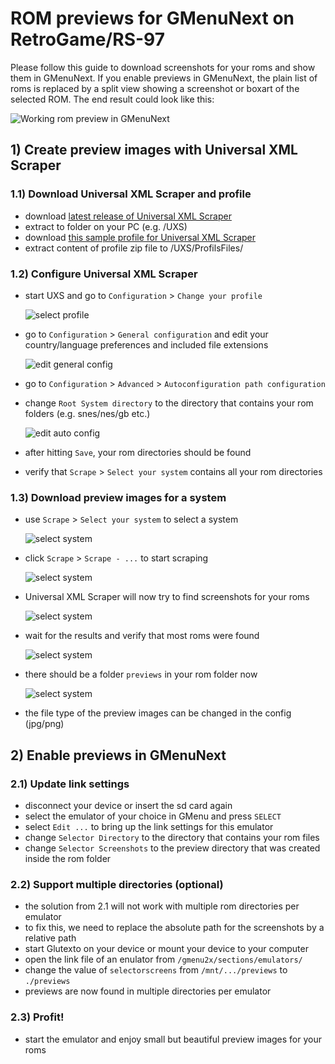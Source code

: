 # ROM previews for GMenuNext on RetroGame/RS-97

Please follow this guide to download screenshots for your roms and show them in GMenuNext. If you enable previews in GMenuNext, the plain list of roms is replaced by a split view showing a screenshot or boxart of the selected ROM. The end result could look like this:

  ![Working rom preview in GMenuNext](/screenshots/gmenunext-rom-selector.png)

## 1) Create preview images with Universal XML Scraper

### 1.1) Download Universal XML Scraper and profile

* download [latest release of Universal XML Scraper](https://github.com/Universal-Rom-Tools/Universal-XML-Scraper/releases)
* extract to  folder on your PC (e.g. /UXS)
* download [this sample profile for Universal XML Scraper](uxs-profile-rs-97.zip)
* extract content of profile zip file to /UXS/ProfilsFiles/

### 1.2) Configure Universal XML Scraper

* start UXS and go to `Configuration` > `Change your profile`
  
  ![select profile](screenshots/uxs-profiles.png)

* go to `Configuration` > `General configuration` and edit your country/language preferences and included file extensions

  ![edit general config](screenshots/uxs-general-config.png)

* go to `Configuration` > `Advanced` > `Autoconfiguration path configuration`
* change `Root System directory` to the directory that contains your rom folders (e.g. snes/nes/gb etc.)

  ![edit auto config](screenshots/uxs-auto-config.png)

* after hitting `Save`, your rom directories should be found
* verify that `Scrape` > `Select your system` contains all your rom directories

### 1.3) Download preview images for a system

* use `Scrape` > `Select your system` to select a system

  ![select system](screenshots/uxs-systems.png)

* click `Scrape` > `Scrape - ...` to start scraping

  ![select system](screenshots/uxs-scrape-start.png)

* Universal XML Scraper will now try to find screenshots for your roms
    
  ![select system](screenshots/uxs-scrape-running.png)

* wait for the results and verify that most roms were found

  ![select system](screenshots/uxs-scrape-done.png)
  
* there should be a folder `previews` in your rom folder now

  ![select system](screenshots/uxs-directories.png)

* the file type of the preview images can be changed in the config (jpg/png)

## 2) Enable previews in GMenuNext

### 2.1) Update link settings

* disconnect your device or insert the sd card again
* select the emulator of your choice in GMenu and press `SELECT`
* select `Edit ...` to bring up the link settings for this emulator
* change `Selector Directory` to the directory that contains your rom files
* change `Selector Screenshots` to the preview directory that was created inside the rom folder

### 2.2) Support multiple directories (optional)

* the solution from 2.1 will not work with multiple rom directories per emulator
* to fix this, we need to replace the absolute path for the screenshots by a relative path
* start Glutexto on your device or mount your device to your computer
* open the link file of an enulator from `/gmenu2x/sections/emulators/`
* change the value of `selectorscreens` from `/mnt/.../previews` to `./previews`
* previews are now found in multiple directories per emulator

### 2.3) Profit!

* start the emulator and enjoy small but beautiful preview images for your roms
